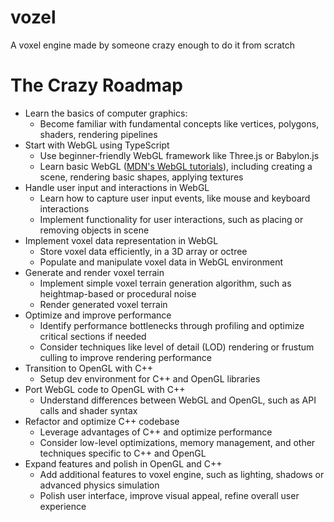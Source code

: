 # vozel
A voxel engine made by someone crazy enough to do it from scratch

# The Crazy Roadmap
- Learn the basics of computer graphics:
  - Become familiar with fundamental concepts like vertices, polygons, shaders, rendering pipelines
- Start with WebGL using TypeScript
  - Use beginner-friendly WebGL framework like Three.js or Babylon.js
  - Learn basic WebGL ([MDN's WebGL tutorials](https://developer.mozilla.org/en-US/docs/Web/API/WebGL_API#guides_and_tutorials)), including creating a scene, rendering basic shapes, applying textures
- Handle user input and interactions in WebGL
  - Learn how to capture user input events, like mouse and keyboard interactions
  - Implement functionality for user interactions, such as placing or removing objects in scene
- Implement voxel data representation in WebGL
  - Store voxel data efficiently, in a 3D array or octree
  - Populate and manipulate voxel data in WebGL environment
- Generate and render voxel terrain
  - Implement simple voxel terrain generation algorithm, such as heightmap-based or procedural noise
  - Render generated voxel terrain
- Optimize and improve performance
  - Identify performance bottlenecks through profiling and optimize critical sections if needed
  - Consider techniques like level of detail (LOD) rendering or frustum culling to improve rendering performance
- Transition to OpenGL with C++
  - Setup dev environment for C++ and OpenGL libraries
- Port WebGL code to OpenGL with C++
  - Understand differences between WebGL and OpenGL, such as API calls and shader syntax
- Refactor and optimize C++ codebase
  - Leverage advantages of C++ and optimize performance
  - Consider low-level optimizations, memory management, and other techniques specific to C++ and OpenGL
- Expand features and polish in OpenGL and C++
  - Add additional features to voxel engine, such as lighting, shadows or advanced physics simulation
  - Polish user interface, improve visual appeal, refine overall user experience
